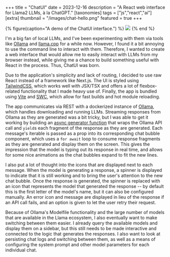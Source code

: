 +++
title = "ChatUI"
date = 2023-12-16
description = "A React web interface for Llama2 LLMs, à la ChatGPT."
[taxonomies]
tags = ["js","react","ai"]
[extra]
thumbnail = "/images/chat-hello.png"
featured = true
+++

{% figure(caption="A demo of the ChatUI interface.") %}
<img src="/images/chat.gif" draggable="false"/>
{% end %}

I'm a big fan of local LLMs, and I've been experimenting with them via tools like [Ollama](https://ollama.ai) and [llama.cpp](https://github.com/ggerganov/llama.cpp) for a while now. However, I found it a bit annoying to use the command line to interact with them. Therefore, I wanted to create a web interface that would allow me to easily interact with LLMs from my browser instead, while giving me a chance to build something useful with React in the process. Thus, ChatUI was born.

Due to the application's simplicity and lack of routing, I decided to use raw React instead of a framework like Next.js. The UI is styled using [TailwindCSS](https://tailwindcss.com/), which works well with JSX/TSX and offers a lot of flexbox-related functionality that I made heavy use of. Finally, the app is bundled using [Vite](https://vitejs.dev/) and [SWC](https://swc.rs/), which allow for fast builds and hot module reloading.

The app communicates via REST with a dockerized instance of [Ollama](https://ollama.ai), which handles downloading and running LLMs. Streaming responses from Ollama as they are generated was a bit tricky, but I was able to get it working by building an [async generator function](https://developer.mozilla.org/en-US/docs/Web/JavaScript/Reference/Statements/async_function*) that wraps the Ollama API call and `yield`s each fragment of the response as they are generated. Each message's iterable is passed as a prop into its corresponding chat bubble component, which uses a `for await` loop to consume response fragments as they are generated and display them on the screen. This gives the impression that the model is typing out its response in real time, and allows for some nice animations as the chat bubbles expand to fit the new lines.

I also put a lot of thought into the icons that are displayed next to each message. When the model is generating a response, a spinner is displayed to indicate that it is still working and to bring the user's attention to the new chat bubble. Once the response is generated, the spinner is replaced with an icon that represents the model that generated the response -- by default this is the first letter of the model's name, but it can also be configured manually. An error icon and message are displayed in lieu of the response if an API call fails, and an option is given to let the user retry their request.

Because of Ollama's Modelfile functionality and the large number of models that are available in the Llama ecosystem, I also eventually want to make switching between them easier. I already query the available models and display them on a sidebar, but this still needs to be made interactive and connected to the logic that generates the responses. I also want to look at persisting chat logs and switching between them, as well as a means of configuring the system prompt and other model parameters for each individual chat.